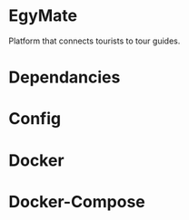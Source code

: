 # EgyMate
Platform that connects tourists to tour guides.

# Dependancies

# Config

# Docker

# Docker-Compose
